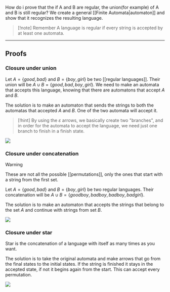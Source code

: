 How do i prove that the if A and B are regular, the union(for example) of A and B is still regular?
We create a general [[Finite Automata|automaton]] and show that it recognizes the resulting language.

> [!note] Remember
> A language is regular if every string is accepted by at least one automata.

---

## Proofs

### Closure under union

Let $A=\{good, bad\}$ and $B=\{boy, girl\}$ be two [[regular languages]].
Their union will be $A\cup B = \{good, bad, boy, girl\}$. 
We need to make an automata that accepts this language, knowing that there are automatons that accept $A$ and $B$.

The solution is to make an automaton that sends the strings to both the automatas that accepted $A$ and $B$. One of the two automata will accept it.

> [!hint]
> By using the $ε$ arrows, we basically create two "branches", and in order for the automata to accept the language, we need just one branch to finish in a finish state.

![](Pasted%20image%2020230927125118.png)


### Closure under concatenation


> [!warning]
> These are not all the possible [[permutations]], only the ones that start with a string from the first set. 


Let $A=\{good, bad\}$ and $B=\{boy, girl\}$ be two regular languages.
Their concatenation will be $A\cup B = \{goodboy, badboy, badboy, badgirl\}$. 

The solution is to make an automaton that accepts the strings that belong to the set $A$ and continue with strings from set $B$.


![](Pasted%20image%2020230927124627.png)


### Closure under star

Star is the concatenation of a language with itself as many times as you want.

The solution is to take the original automata and make arrows that go from the final states to the initial states. If the string is finished it stays in the accepted state, if not it begins again from the start. 
This can accept every permutation.


![](Pasted%20image%2020230927124701.png)
